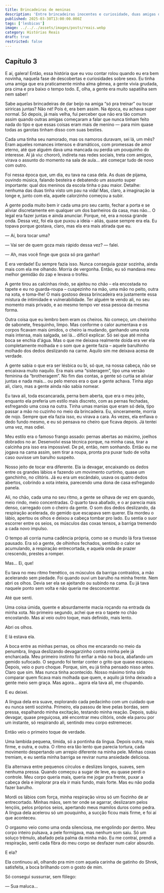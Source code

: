 ```yaml
---
title: Brincadeiras de meninas
description: 'Entre brincadeiras inocentes e curiosidade, duas amigas descobrem que o desejo sempre esteve ali. Um toque, uma lambida, um segredo compartilhado na penumbra do quarto.'
published: 2025-03-30T13:00:00.000Z
tags: ['lesbicas']
image: ../../../assets/images/posts/reais.webp
category: Histórias Reais
draft: true
restricted: false
---
```


## Capítulo 3

E aí, galera! Então, essa história que eu vou contar rolou quando eu era bem novinha, naquela fase de descobertas e curiosidades sobre sexo. Eu tinha uma amiga que era praticamente minha alma gêmea, a gente vivia grudada, pra cima e pra baixo o tempo todo. E, olha, a gente era muito sapatilha sem nem saber!

Sabe aquelas brincadeiras de dar beijo na amiga “só pra treinar” ou tocar siriricas juntas? Não né! Pois é, era bem assim. Na época, eu achava super normal. Só depois, já mais velha, fui perceber que não era tão comum assim quando outras amigas começaram a falar que nunca tinham feito nada do tipo e que essas coisas eram mais de menino — para mim quase todas as garotas tinham disso com suas besties.

Cada uma tinha seu namorado, mas os namoros duravam, sei lá, um mês? Eram aqueles romances intensos e dramáticos, com promessas de amor eterno, até que alguém dava uma mancada ou perdia um pouquinho do interesse. Aí já viu: chororô, indireta nas redes sociais, treta com amigos, virava o assunto do momento na sala de aula… até começar tudo de novo com outro.

Foi nessa época que, um dia, eu tava na casa dela. As duas de pijama, ouvindo música, falando besteira e debatendo um assunto super importante: qual dos meninos da escola tinha o pau maior. Detalhe: nenhuma das duas tinha visto um pau na vida! Mas, claro, a imaginação ia longe e, junto com ela, aquele calorzinho começou a subir.

A gente podia muito bem ir cada uma pro seu canto, fechar a porta e se aliviar discretamente em qualquer um dos banheiros da casa, mas não… O legal era fazer juntas e ainda anunciar. Porque, né, era a nossa grande onda. Dessa vez, foi ela que puxou a ideia – aliás, quase sempre era ela. Eu topava porque gostava, claro, mas ela era mais atirada que eu.

— Aí, bora tocar uma?

— Vai ser de quem goza mais rápido dessa vez? — falei.

— Ah, mas você finge que goza só pra ganhar!

E era verdade! Eu sempre fazia isso. Nunca conseguia gozar sozinha, ainda mais com ela me olhando. Morria de vergonha. Então, eu só mandava meu melhor gemidão do zap e levava o troféu.

A gente tirou as calcinhas rindo, se ajeitou no chão – ela encostada no tapete e eu no guarda-roupa – cuspezinho na mão, uma mão no peito, outra na xota, e toma-lhe! O mais gostoso dessa brincadeira era justamente essa mistura de intimidade e vulnerabilidade. Ter alguém te vendo ali, no seu momento mais privado, e ao mesmo tempo ver essa pessoa da mesma forma.

Outra coisa que eu lembro bem eram os cheiros. No começo, um cheirinho de sabonete, fresquinho, limpo. Mas conforme o calor aumentava e os corpos ficavam mais úmidos, o cheiro ia mudando, ganhando uma nota mais intensa, mais salgada, sei lá... difícil explicar. Só sei que até minha boca se enchia d'água. Mas o que me deixava realmente doida era ver ela completamente molhada e o som que a gente fazia – aquele barulhinho molhado dos dedos deslizando na carne. Aquilo sim me deixava acesa de verdade.

A gente sabia o que era ser lésbica ou bi, só que, na nossa cabeça, não se encaixava muito naquilo. Era mais uma “sisteragem”, tipo uma versão feminina da “brotheragem”. No fim das contas, a gente só curtia se aliviar juntas e nada mais… ou pelo menos era o que a gente achava. Tinha algo ali, claro, mas a gente ainda não sabia nomear.

Eu tava ali, toda escancarada, perna bem aberta, que era o meu jeito, enquanto ela preferia um estilo mais discreto, com as pernas fechadas, esfregando uma coxa na outra. Tinha umas manias que eram só dela, tipo passar a mão no cuzinho no meio da brincadeira. Eu, sinceramente, morria de nojo. Sempre que ela fazia isso, eu virava a cara. Às vezes, ela enfiava o dedo fundo mesmo, e eu só pensava no cheiro que ficava depois. Já tentei uma vez, mas odiei.

Meu estilo era o famoso frango assado: pernas abertas ao máximo, joelhos dobrados no ar. Desenvolvi essa técnica porque, na minha casa, tirar a calcinha pra isso era impossível. De pé, então, nem sonhando. Então eu me jogava na cama assim, sem tirar a roupa, pronta pra puxar tudo de volta caso ouvisse um barulho suspeito.

Nosso jeito de tocar era diferente. Ela ia devagar, encaixando os dedos entre os grandes lábios e fazendo um movimento curtinho, quase um ganchinho, no clitóris. Já eu era um escândalo, usava os quatro dedos abertos, cobrindo a xota inteira, parecendo uma dona de casa esfregando panela.

Ali, no chão, cada uma no seu ritmo, a gente se olhava de vez em quando, meio rindo, meio concentradas. O quarto tava abafado, e o ar parecia mais denso, carregado com o cheiro da gente. O som dos dedos deslizando, da respiração acelerada, do gemido que escapava sem querer. Ela mordeu o lábio, apertou os olhos e deixou a cabeça tombar pro lado. Eu sentia o suor escorrer entre os seios, os músculos das coxas tensos, a barriga tremendo a cada novo impulso.

O tempo ali corria numa cadência própria, como se o mundo lá fora tivesse pausado. Era só a gente, de olhinhos fechados, sentindo o calor se acumulando, a respiração entrecortada, e aquela onda de prazer crescendo, prestes a romper.

Mas... Ei, que!

Eu tava no meu ritmo frenético, os músculos da barriga contraídos, a mão acelerando sem piedade. Foi quando ouvi um barulho na minha frente. Nem abri os olhos. Devia ser ela se ajeitando ou subindo na cama. Eu já tava naquele ponto sem volta e não queria me desconcentrar.

Até que senti.

Uma coisa úmida, quente e absurdamente macia roçando na entrada da minha xota. No primeiro segundo, achei que era o tapete no chão encostando. Mas aí veio outro toque, mais definido, mais lento.

Abri os olhos.

E lá estava ela.

A boca entre as minhas pernas, os olhos me encarando no meio da penumbra, língua deslizando devagarzinho contra minha pele já encharcada. Meu primeiro instinto foi enfiar a mão na boca, abafando um gemido sufocado. O segundo foi tentar conter o grito que quase escapou. Depois, veio o puro choque. Porque, sim, eu já tinha pensado nisso antes. Claro que sim. Mas nunca tinha acontecido. Nosso máximo tinha sido comparar quem ficava mais molhada que quem, e aquilo já tinha deixado a gente meio sem graça. Mas agora… agora ela tava ali, me chupando.

E eu deixei.

A língua dela era suave, explorando cada pedacinho com um cuidado que eu nunca senti sozinha. Primeiro, ela passou de leve pelas bordas, sem pressa, espalhando minha excitação, testando minha reação. Depois, subiu devagar, quase preguiçosa, até encontrar meu clitóris, onde ela parou por um instante, só respirando ali, sentindo meu corpo estremecer.

Então veio o primeiro toque de verdade.

Uma lambida pequena, tímida, só a pontinha da língua. Depois outra, mais firme, e outra, e outra. O ritmo era tão lento que parecia tortura, cada movimento despertando um arrepio diferente na minha pele. Minhas coxas tremiam, e eu sentia minha barriga se revirar numa ansiedade deliciosa.

Ela alternava entre pequenos círculos e deslizes longos, suaves, sem nenhuma pressa. Quando começou a sugar de leve, eu quase perdi o controle. Meu corpo queria mais, queria me jogar pra frente, puxar a cabeça dela e implorar pra ela ir mais fundo, mais forte. Mas eu não podia fazer barulho.

Mordi os lábios com força, minha respiração virou só um fiozinho de ar entrecortado. Minhas mãos, sem ter onde se agarrar, deslizaram pelos lençóis, pelos próprios seios, apertando meus mamilos duros como pedra. A língua dela acelerou só um pouquinho, a sucção ficou mais firme, e foi aí que aconteceu.

O orgasmo veio como uma onda silenciosa, me engolindo por dentro. Meu corpo inteiro pulsava, a pele formigava, mas nenhum som saiu. Só um soluço trêmulo, abafado pela palma da minha mão. Eu me contraí, prendi a respiração, senti cada fibra do meu corpo se desfazer num calor absurdo.

E ela?

Ela continuou ali, olhando pra mim com aquela carinha de gatinho do Shrek, satisfeita, a boca brilhando com o gosto de mim.

Só consegui sussurrar, sem fôlego:

— Sua maluca…